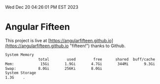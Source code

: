 Wed Dec 20 04:26:01 PM EST 2023

# Angular Fifteen


This project is live at [https://angularfifteen.github.io](https://angularfifteen.github.io "fifteen!") thanks to Github.

```bash
System Memory
               total        used        free      shared  buff/cache   available
Mem:            15Gi       1.9Gi       4.7Gi       344Mi       9.3Gi        13Gi
Swap:          8.0Gi       256Ki       8.0Gi
System Storage
1.3G	.
```
```bash
